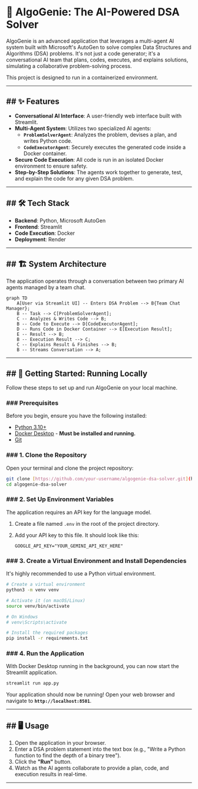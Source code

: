 # 🧠 AlgoGenie: The AI-Powered DSA Solver

AlgoGenie is an advanced application that leverages a multi-agent AI system built with Microsoft's AutoGen to solve complex Data Structures and Algorithms (DSA) problems. It's not just a code generator; it's a conversational AI team that plans, codes, executes, and explains solutions, simulating a collaborative problem-solving process.

This project is designed to run in a containerized environment.



---

## ## ✨ Features

* **Conversational AI Interface**: A user-friendly web interface built with Streamlit.
* **Multi-Agent System**: Utilizes two specialized AI agents:
    * **`ProblemSolverAgent`**: Analyzes the problem, devises a plan, and writes Python code.
    * **`CodeExecutorAgent`**: Securely executes the generated code inside a Docker container.
* **Secure Code Execution**: All code is run in an isolated Docker environment to ensure safety.
* **Step-by-Step Solutions**: The agents work together to generate, test, and explain the code for any given DSA problem.

---

## ## 🛠️ Tech Stack

* **Backend**: Python, Microsoft AutoGen
* **Frontend**: Streamlit
* **Code Execution**: Docker
* **Deployment**: Render

---

## ## 🏗️ System Architecture

The application operates through a conversation between two primary AI agents managed by a team chat.

```mermaid
graph TD
    A[User via Streamlit UI] -- Enters DSA Problem --> B{Team Chat Manager};
    B -- Task --> C[ProblemSolverAgent];
    C -- Analyzes & Writes Code --> B;
    B -- Code to Execute --> D[CodeExecutorAgent];
    D -- Runs Code in Docker Container --> E[Execution Result];
    E -- Result --> B;
    B -- Execution Result --> C;
    C -- Explains Result & Finishes --> B;
    B -- Streams Conversation --> A;
```

---

## ## 🚀 Getting Started: Running Locally

Follow these steps to set up and run AlgoGenie on your local machine.

### ### Prerequisites

Before you begin, ensure you have the following installed:
* [Python 3.10+](https://www.python.org/downloads/)
* [Docker Desktop](https://www.docker.com/products/docker-desktop/) - **Must be installed and running.**
* [Git](https://git-scm.com/downloads)

### ### 1. Clone the Repository

Open your terminal and clone the project repository:
```bash
git clone [https://github.com/your-username/algogenie-dsa-solver.git](https://github.com/your-username/algogenie-dsa-solver.git)
cd algogenie-dsa-solver
```

### ### 2. Set Up Environment Variables

The application requires an API key for the language model.

1.  Create a file named `.env` in the root of the project directory.
2.  Add your API key to this file. It should look like this:

    ```
    GOOGLE_API_KEY="YOUR_GEMINI_API_KEY_HERE"
    ```

### ### 3. Create a Virtual Environment and Install Dependencies

It's highly recommended to use a Python virtual environment.

```bash
# Create a virtual environment
python3 -m venv venv

# Activate it (on macOS/Linux)
source venv/bin/activate

# On Windows
# venv\Scripts\activate

# Install the required packages
pip install -r requirements.txt
```

### ### 4. Run the Application

With Docker Desktop running in the background, you can now start the Streamlit application.

```bash
streamlit run app.py
```

Your application should now be running! Open your web browser and navigate to **`http://localhost:8501`**.

---

## ## 🖥️ Usage

1.  Open the application in your browser.
2.  Enter a DSA problem statement into the text box (e.g., "Write a Python function to find the depth of a binary tree").
3.  Click the **"Run"** button.
4.  Watch as the AI agents collaborate to provide a plan, code, and execution results in real-time.

---
